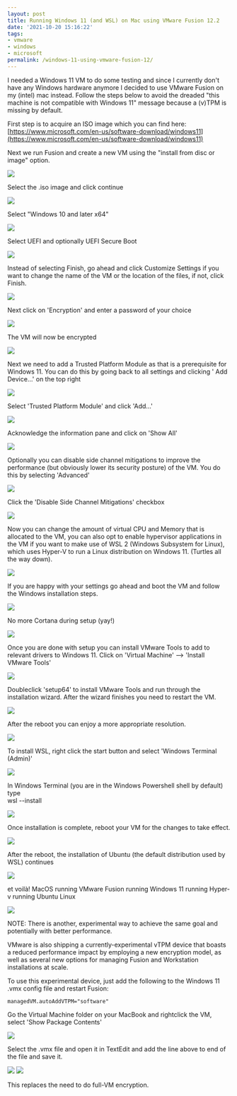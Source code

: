 ```yaml
---
layout: post
title: Running Windows 11 (and WSL) on Mac using VMware Fusion 12.2
date: '2021-10-20 15:16:22'
tags:
- vmware
- windows
- microsoft
permalink: /windows-11-using-vmware-fusion-12/
---
```


I needed a Windows 11 VM to do some testing and since I currently don't have any Windows hardware anymore I decided to use VMware Fusion on my (intel) mac instead. Follow the steps below to avoid the dreaded "this machine is not compatible with Windows 11" message because a (v)TPM is missing by default.

First step is to acquire an ISO image which you can find here: [https://www.microsoft.com/en-us/software-download/windows11](https://www.microsoft.com/en-us/software-download/windows11)

Next we run Fusion and create a new VM using the "install from disc or image" option.

<img src="/assets/img/Screenshot-2021-10-20-at-16.22.56.png">

Select the .iso image and click continue

<img src="/assets/img/Screenshot-2021-10-20-at-16.24.18.png">

Select "Windows 10 and later x64"

<img src="/assets/img/Screenshot-2021-10-20-at-16.24.59.png">

Select UEFI and optionally UEFI Secure Boot

<img src="/assets/img/Screenshot-2021-10-20-at-16.25.40.png">

Instead of selecting Finish, go ahead and click Customize Settings if you want to change the name of the VM or the location of the files, if not, click Finish.

<img src="/assets/img/Screenshot-2021-10-20-at-16.26.53.png">

Next click on 'Encryption' and enter a password of your choice

<img src="/assets/img/Screenshot-2021-10-20-at-16.29.39.png">

The VM will now be encrypted

<img src="/assets/img/Screenshot-2021-10-20-at-16.31.59.png">

Next we need to add a Trusted Platform Module as that is a prerequisite for Windows 11. You can do this by going back to all settings and clicking ' Add Device...' on the top right

<img src="/assets/img/Screenshot-2021-10-20-at-16.33.56.png">

Select 'Trusted Platform Module' and click 'Add...'

<img src="/assets/img/Screenshot-2021-10-20-at-16.34.21.png">

Acknowledge the information pane and click on 'Show All'

<img src="/assets/img/Screenshot-2021-10-20-at-16.35.44.png">

Optionally you can disable side channel mitigations to improve the performance (but obviously lower its security posture) of the VM. You do this by selecting 'Advanced'

<img src="/assets/img/Screenshot-2021-10-20-at-16.37.17.png">

Click the 'Disable Side Channel Mitigations' checkbox

<img src="/assets/img/Screenshot-2021-10-20-at-16.37.49.png">

Now you can change the amount of virtual CPU and Memory that is allocated to the VM, you can also opt to enable hypervisor applications in the VM if you want to make use of WSL 2 (Windows Subsystem for Linux), which uses Hyper-V to run a Linux distribution on Windows 11. (Turtles all the way down).

<img src="/assets/img/Screenshot-2021-10-20-at-16.41.58.png">

If you are happy with your settings go ahead and boot the VM and follow the Windows installation steps.

<img src="/assets/img/Screenshot-2021-10-20-at-16.43.19.png">

No more Cortana during setup (yay!)

<img src="/assets/img/Screenshot-2021-10-20-at-16.50.43.png">

Once you are done with setup you can install VMware Tools to add to relevant drivers to Windows 11. Click on 'Virtual Machine' --\> 'Install VMware Tools'

<img src="/assets/img/Screenshot-2021-10-20-at-16.57.50.png">

Doubleclick 'setup64' to install VMware Tools and run through the installation wizard. After the wizard finishes you need to restart the VM.

<img src="/assets/img/Screenshot-2021-10-20-at-16.59.57.png">

After the reboot you can enjoy a more appropriate resolution.

<img src="/assets/img/Screenshot-2021-10-20-at-17.03.16.png">

To install WSL, right click the start button and select 'Windows Terminal (Admin)'

<img src="/assets/img/Screenshot-2021-10-20-at-17.04.17.png">

In Windows Terminal (you are in the Windows Powershell shell by default) type  
wsl --install

<img src="/assets/img/Screenshot-2021-10-20-at-17.04.40.png">

Once installation is complete, reboot your VM for the changes to take effect.

<img src="/assets/img/Screenshot-2021-10-20-at-17.07.05.png">

After the reboot, the installation of Ubuntu (the default distribution used by WSL) continues

<img src="/assets/img/Screenshot-2021-10-20-at-17.13.22.png">

et voilà! MacOS running VMware Fusion running Windows 11 running Hyper-v running Ubuntu Linux

<img src="/assets/img/image.png">

NOTE: There is another, experimental way to achieve the same goal and potentially with better performance.

VMware is also shipping a currently-experimental vTPM device that boasts a reduced performance impact by employing a new encryption model, as well as several new options for managing Fusion and Workstation installations at scale.

To use this experimental device, just add the following to the Windows 11 .vmx config file and restart Fusion:

    managedVM.autoAddVTPM="software"

Go the Virtual Machine folder on your MacBook and rightclick the VM, select 'Show Package Contents'

<img src="/assets/img/Screenshot-2021-11-05-at-21.33.28.png">

Select the .vmx file and open it in TextEdit and add the line above to end of the file and save it.

<img src="/assets/img/Screenshot-2021-11-05-at-21.33.48.png">
<img src="/assets/img/Screenshot-2021-11-11-at-15.34.46.png">

This replaces the need to do full-VM encryption.

